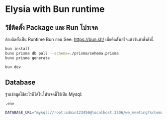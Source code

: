# Elysia with Bun runtime

## วิธีติดตั้ง Package และ Run โปรเจค
ต้องติดตั้งเป็น Runtime Bun ก่อน See: https://bun.sh/ เมื่อติดตั้งเสร็จแล้วรันคำสั่งดังนี้
```bash
bun install
bunx prisma db pull --schema=./prisma/sehema.prisma
bunx prisma generate

bun dev
```

## Database
ฐานข้อมูลใช้อะไรก็ได้ในโปรเจคนี้ใช้เป็น Mysql:
```bash
.env

DATABASE_URL="mysql://root:admin123456@localhost:3306/we_meeting?schema=public"
```